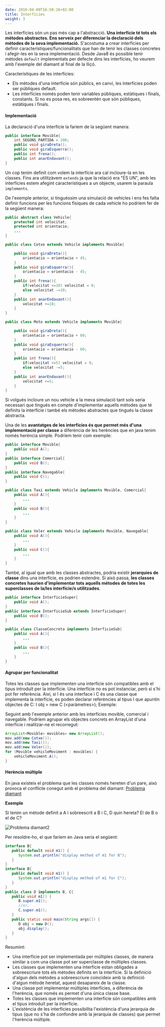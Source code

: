```yaml
---
date: 2016-04-09T16:50:16+02:00
title: Interfícies
weight: 3
---
```


Les interfícies són un pas més cap a l'abstracció. **Una interfície té tots els mètodes abstractes. Ens serveix per diferenciar la declaració dels mètodes de la seva implementació.** S'acostuma a crear interfícies per definir característiques/funcionalitats que han de tenir les classes concretes i afegir-les en la seva implementació. Desde Java8 és possible tenir mètodes `default` implementats per defecte dins les interfícies, ho veurem amb l'exemple del diamant al final de la lliçó.


Característiques de les interfícies:
- Els mètodes d'una interfície són públics, en canvi, les interfícies poden ser públiques default.
- Les interfícies només poden tenir variables públiques, estàtiques i finals, constants. Si no es posa res, es sobreentén que són públiques, estàtiques i finals. 

#### Implementació

La declaració d'una interfície la faríem de la següent manera:

```java
public interface Movible{
    int SEGONS_PARTIDA = 200;
    public void giraDreta();
    public void giraEsquerra();
    public int frena();
    public int anarEndavant();
}
```

Un cop tenim definit com volem la interfície ara cal incloure-la en les classes. Fins ara utilitzàvem `extends` ja que la relació era "ÉS UN", amb les interfícies estem afegint característiques a un objecte, usarem la paraula `implements`. 

De l'exemple anterior, si tinguéssim una simulació de vehicles i ens fes falta definir funcions per les funcions físiques de cada vehicle ho podríem fer de la següent manera:

```java
public abstract class Vehicle{
    protected int velocitat;
    protected int orientacio;
    ...
}

public class Cotxe extends Vehicle implements Movible{

    public void giraDreta(){
        orientacio = orientacio + 45;
    }
    public void giraEsquerra(){
        orientacio = orientacio - 45;
    }
    public int frena(){
        if(velocitat <=10) velocitat = 0;
        else velocitat -=10;
    }
    public int anarEndavant(){
        velocitat +=10;
    }
}

public class Moto extends Vehicle implements Movible{

    public void giraDreta(){
        orientacio = orientacio + 60;
    }
    public void giraEsquerra(){
        orientacio = orientacio - 60;
    }
    public int frena(){
        if(velocitat <=5) velocitat = 0;
        else velocitat -=5;
    }
    public int anarEndavant(){
        velocitat +=5;
    }
}

```

Si volgués incloure un nou vehicle a la meva simulació tant sols seria necessari que tingués en compte d'implementar aquells mètodes que té definits la interfície i també els mètodes abstractes que tingués la classe abstracta.

Una de les **avantatges de les interfícies és que permet més d'una implementació per classe** a diferència de les herències que en java tenim només herència simple. Podríem tenir com exemple:

```java
public interface Movible{
    public void A();
}
public interface Comercial{
    public void B();
}
public interface Navegable{
    public void C();
}

public class Taxi extends Vehicle implements Movible, Comercial{
    public void A(){
        ...
    }
    public void B(){
        ...
    }
}

public class Veler extends Vehicle implements Movible, Navegable{
    public void A(){
        ...
    }
    public void C(){
        ...
    }
}
```
També, al igual que amb les classes abstractes, podria existir **jerarquies de classe** dins una interfície, es podrien estendre. Si això passa, **les classes concretes haurien d'implementar tots aquells mètodes de totes les superclasses de la/les interfície/s utilitzades**.

```java
public interface InterficieSuper{
    public void A();
}
public interface InterficieSub extends InterficieSuper{
    public void B();
}

public class ClasseConcreta implements InterficieSub{
    public void A(){
        ...
    }
    public void B(){
        ...
    }
}
```

#### Agrupar per funcionalitat

Totes les classes que implementen una interfície són compatibles amb el tipus introduït per la interfície. Una interfície no es pot instanciar, però sí s'hi pot fer referència. Així, si I és una interface i C és una classe que implementa la interfície, es poden declarar referències al tipus I que apuntin objectes de C: I obj = new C (<paràmetres>); Exemple:

Seguint amb l'exemple anterior amb les interfícies movible, comercial i navegable. Podríem agrupar els objectes concrets en ArrayList d'una interfície i realitzar-ne el recorregut:

```java
ArrayList<Movible> movibles= new ArrayList();
mov.add(new Cotxe());
mov.add(new Taxi());
mov.add(new Veler());
for (Movible vehicleMoviment : movibles) {
    vehicleMoviment.A();
}
```

#### Herència múltiple

En java existeix el problema que les classes només hereten d'un pare, això provoca el conflicte conegut amb el problema del diamant:
[Problema diamant](https://es.wikipedia.org/wiki/Problema_del_diamante)

**Exemple**

Si tenim un mètode definit a A i sobreescrit a B i C, D quin hereta? El de B o el de C?

![Problema diamant2](../images/diamant1.gif)

Per resoldre-ho, el que faríem en Java seria el següent:

```java
interface B{
   public default void m1() {
      System.out.println("display method of m1 for B");
   }
}
interface B{
   public default void m1() {
      System.out.println("display method of m1 for C");
   }
}
public class D implements B, C{
   public void m1() {
      B.super.m1();
      //or,
      C.super.m1();
   }
   public static void main(String args[]) {
      D obj = new D();
      obj.display();
   }
}
```

Resumint:

- Una interfície pot ser implementada per múltiples classes, de manera similar a com una classe pot ser superclasse de múltiples classes.
- Les classes que implementen una interfície estan obligades a sobreescriure tots els mètodes definits en la interfície. Si la definició d'algun dels mètodes a sobreescriure coincideix amb la definició d'algun mètode heretat, aquest desapareix de la classe.
- Una classe pot implementar múltiples interfícies, a diferència de l'herència, que només es permet d'una única classe base.
- Totes les classes que implementen una interfície són compatibles amb el tipus introduït per la interfície.
- L'existència de les interfícies possibilita l'existència d'una jerarquia de tipus (que no s'ha de confondre amb la jerarquia de classes) que permet l'herència múltiple.




